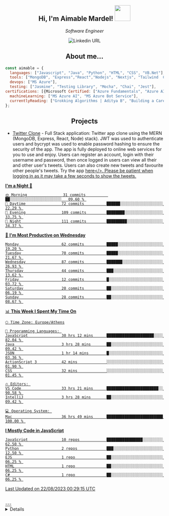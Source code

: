 

<h2 align="center"> Hi, I'm Aimable Mardel! <img src="[https://media.giphy.com/media/mGcNjsfWAjY5AEZNw6/giphy.gif](https://media0.giphy.com/media/2IudUHdI075HL02Pkk/giphy.gif?cid=ecf05e47a2qrsss0ett2onebui4y302znawm57o42l3gt4xt&ep=v1_gifs_search&rid=giphy.gif&ct=g)" width="50"></h2>

<p align="center"><em>Software Engineer</br>
</em>
  <p align="center">
<img alt="Linkedin URL" src="https://img.shields.io/twitter/url?label=Aimable Mardel&logo=Linkedin&style=social&url=https%3A%2F%2Fwww.linkedin.com%2Fin%2Faimable-mardel%2F">

  </p>
</p>


<h2 align="center">About me... </h2>

```javascript
const aimable = {
  languages: ["Javascript", "Java", "Python", "HTML", "CSS", "VB.Net"],
  tools: ["MongoDB", "Express","React","Nodejs", "Nextjs", "Tailwind  CSS", "Bootstrap"],
  devops: ["MS Azure"],
  testing: ["Jasmine", "Testing Library", "Mocha", "Chai", "Jest"],
certifications: [{Microsoft Certified: ["Azure Fundamentals", "Azure AI Fundamentals"]}, "Certiport ITS Python", "Oracle Java Certified Foundations Associate", "IBM Agile Explorer"],
  machineLearning: ["MS Azure AI", "MS Azure Bot Service"],
  currentlyReading: ["Grokking Algorithms | Aditya B", "Building a Career in Software | Dan H", "Once Upon an Algorithm | Martin E" ]
};
```

<h2 align="center"> Projects </h2>

- <a href="https://github.com/mardeldev/twitter-clone">Twitter Clone</a> - Full Stack application: Twitter app clone using the MERN (MongoDB, Express, React, Node) stack). JWT was used to authenticate users and bycrypt was used to enable password hashing to ensure the security of the app. The app is fully deployed to online web services for you to use and enjoy. Users can register an account, login with their username and password, then once logged in users can view all their and other user's tweets. Users can also create new tweets and favourite other people's tweets. Try the app <a href="https://mardel-chitter.netlify.app/">here</>. Please be patient when logging in as it may take a few seconds to show the tweets.


<!--START_SECTION:waka-->
**I'm a Night 🦉** 

```text
🌞 Morning                31 commits          ██░░░░░░░░░░░░░░░░░░░░░░░   09.60 % 
🌆 Daytime                72 commits          ██████░░░░░░░░░░░░░░░░░░░   22.29 % 
🌃 Evening                109 commits         ████████░░░░░░░░░░░░░░░░░   33.75 % 
🌙 Night                  111 commits         █████████░░░░░░░░░░░░░░░░   34.37 % 
```
📅 **I'm Most Productive on Wednesday** 

```text
Monday                   62 commits          █████░░░░░░░░░░░░░░░░░░░░   19.20 % 
Tuesday                  70 commits          █████░░░░░░░░░░░░░░░░░░░░   21.67 % 
Wednesday                87 commits          ███████░░░░░░░░░░░░░░░░░░   26.93 % 
Thursday                 44 commits          ███░░░░░░░░░░░░░░░░░░░░░░   13.62 % 
Friday                   12 commits          █░░░░░░░░░░░░░░░░░░░░░░░░   03.72 % 
Saturday                 20 commits          ██░░░░░░░░░░░░░░░░░░░░░░░   06.19 % 
Sunday                   28 commits          ██░░░░░░░░░░░░░░░░░░░░░░░   08.67 % 
```


📊 **This Week I Spent My Time On** 

```text
🕑︎ Time Zone: Europe/Athens

💬 Programming Languages: 
JavaScript               30 hrs 12 mins      █████████████████████░░░░   82.04 % 
Java                     3 hrs 28 mins       ██░░░░░░░░░░░░░░░░░░░░░░░   09.42 % 
JSON                     1 hr 14 mins        █░░░░░░░░░░░░░░░░░░░░░░░░   03.36 % 
ActionScript 3           42 mins             ░░░░░░░░░░░░░░░░░░░░░░░░░   01.90 % 
CSS                      32 mins             ░░░░░░░░░░░░░░░░░░░░░░░░░   01.45 % 

🔥 Editors: 
VS Code                  33 hrs 21 mins      ███████████████████████░░   90.58 % 
IntelliJ                 3 hrs 28 mins       ██░░░░░░░░░░░░░░░░░░░░░░░   09.42 % 

💻 Operating System: 
Mac                      36 hrs 49 mins      █████████████████████████   100.00 % 
```

**I Mostly Code in JavaScript** 

```text
JavaScript               10 repos            ████████████████░░░░░░░░░   62.50 % 
Python                   2 repos             ███░░░░░░░░░░░░░░░░░░░░░░   12.50 % 
EJS                      1 repo              ██░░░░░░░░░░░░░░░░░░░░░░░   06.25 % 
HTML                     1 repo              ██░░░░░░░░░░░░░░░░░░░░░░░   06.25 % 
C#                       1 repo              ██░░░░░░░░░░░░░░░░░░░░░░░   06.25 % 
```




 Last Updated on 22/08/2023 00:29:15 UTC
<!--END_SECTION:waka-->
<br/>
---
<details>
  <summary> A little more about me... </summary>
👋🏾 Hi there! I'm Aimable, a passionate and experienced professional with a relentless drive to learn, create, and innovate. I have a background in structural engineering, and I have a keen eye for detail and a strong analytical ability. I have a solid foundation in programming and I'm dedicated to crafting high-quality, efficient, and scalable solutions that make a difference.

My passion for software lies in the ability to think up and create whatever ideas you can dream up, and implementing them elegantly.




🌟 **My Expertise:**
- Skilled in multiple programming languages, including Python, JavaScript, HTML/CSS
- Certified in cloud solutions with Microsoft Azure
- Strong understanding of data structures, algorithms, and software design principles
- Skilled in database management, including SQL and NoSQL solutions
- Familiarity with Agile methodologies and version control systems like Git

🚀 **What I Bring to the Table:**
- A proven track record of delivering successful projects in various domains
- Excellent problem-solving skills and a growth mindset
- A collaborative spirit, always eager to share knowledge and learn from others
- Strong communication skills, ensuring seamless teamwork and effective project management
- A customer-focused approach, valuing user experience and satisfaction

🌱 **Continuously Learning:**
I'm always on the lookout for new technologies, tools, and best practices to stay ahead of the curve and deliver cutting-edge solutions. Currently, I'm diving deeper into cloud computing, machine learning, and artificial intelligence.

📫 **Let's Connect:**
I'm excited to collaborate on projects, discuss ideas, or simply chat about the latest tech trends. Feel free to reach out to me on [LinkedIn](https://www.linkedin.com/in/aimable-mardel) or send me an email at aimable.mardel@gmail.com.

🔍 **Looking for Opportunities:**
I'm open to new challenges and opportunities to grow as a software engineer. If you're an employer seeking a dedicated, results-driven professional, let's talk about how I can contribute to your team's success!
  
</details>
